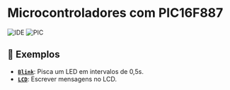 # Microcontroladores com PIC16F887
![IDE](https://img.shields.io/badge/IDE-Mikro%20C%20Pro%20for%20PIC-red)
![PIC](https://img.shields.io/badge/Microcontrolador-PIC16F887-blue)

## 🔨 Exemplos
- [**`Blink`**](Blink/): Pisca um LED em intervalos de 0,5s.
- [**`LCD`**](LCD/): Escrever mensagens no LCD.